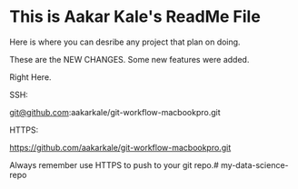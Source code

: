# This is Aakar Kale's ReadMe File

Here is where you can desribe any project that plan on doing.

These are the NEW CHANGES.
Some new features were added.

Right Here.


SSH:

git@github.com:aakarkale/git-workflow-macbookpro.git



HTTPS:

https://github.com/aakarkale/git-workflow-macbookpro.git



Always remember use HTTPS to push to your git repo.# my-data-science-repo
